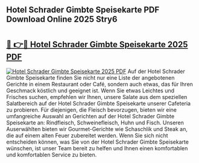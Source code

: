 ## Hotel Schrader Gimbte Speisekarte PDF Download Online 2025 Stry6

# <h2><a href="http://gc8mzt3.nevu.top/?p=Hotel+Schrader+Gimbte+Speisekarte">🔗 👉🔴 Hotel Schrader Gimbte Speisekarte 2025 PDF</a></h2>

[![Hotel Schrader Gimbte Speisekarte 2025 PDF](https://i.imgur.com/dBaPXMq.png)](http://gc8mzt3.nevu.top/?p=Hotel+Schrader+Gimbte+Speisekarte)
Auf der Hotel Schrader Gimbte Speisekarte finden Sie nicht nur eine Liste der angebotenen Gerichte in einem Restaurant oder Café, sondern auch etwas, das für Ihren Geschmack köstlich und geeignet ist. Wenn Sie etwas Leichtes und Frisches suchen, empfehlen wir Ihnen, unsere Salate aus dem speziellen Salatbereich auf der Hotel Schrader Gimbte Speisekarte unserer Cafeteria zu probieren. Für diejenigen, die Fleisch bevorzugen, bieten wir eine umfangreiche Auswahl an Gerichten auf der Hotel Schrader Gimbte Speisekarte an: Rindfleisch, Schweinefleisch, Huhn und Fisch. Unseren Auserwählten bieten wir Gourmet-Gerichte wie Schaschlik und Steak an, die auf einem alten Feuer zubereitet werden. Wenn Sie sich nicht entscheiden können, was Sie von der Hotel Schrader Gimbte Speisekarte wünschen, ist unser Team bereit zu helfen und Ihnen einen komfortablen und komfortablen Service zu bieten.
